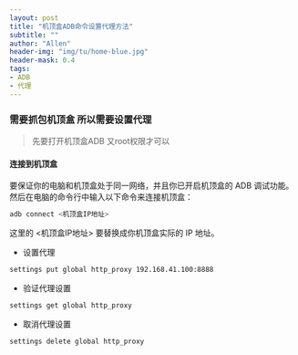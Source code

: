 ```yaml
---
layout: post
title: "机顶盒ADB命令设置代理方法"
subtitle: ""
author: "Allen"
header-img: "img/tu/home-blue.jpg"
header-mask: 0.4
tags:
- ADB
- 代理
---
```

### 需要抓包机顶盒 所以需要设置代理

> 先要打开机顶盒ADB 又root权限才可以

#### 连接到机顶盒

要保证你的电脑和机顶盒处于同一网络，并且你已开启机顶盒的 ADB 调试功能。然后在电脑的命令行中输入以下命令来连接机顶盒：
```bash
adb connect <机顶盒IP地址>
```
这里的 <机顶盒IP地址> 要替换成你机顶盒实际的 IP 地址。


- 设置代理
```sh
settings put global http_proxy 192.168.41.100:8888
```

- 验证代理设置
```sh
settings get global http_proxy
```

- 取消代理设置
```sh
settings delete global http_proxy
```
